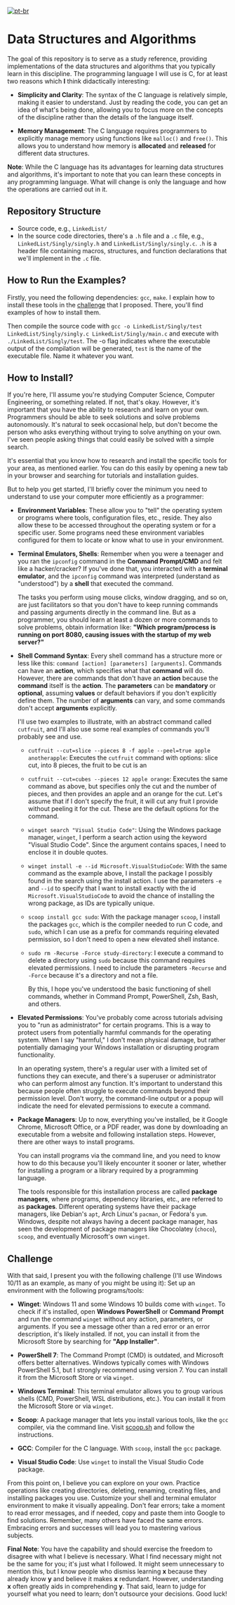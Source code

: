 [![pt-br](https://img.shields.io/badge/lang-pt--br-green.svg)](https://github.com/mathstylish/data-structures-and-algorithms/blob/main/README.pt-br.md)
# Data Structures and Algorithms

The goal of this repository is to serve as a study reference, providing implementations of the data structures and algorithms that you typically learn in this discipline. The programming language I will use is C, for at least two reasons which **I** think didactically interesting:

- **Simplicity and Clarity**: The syntax of the C language is relatively simple, making it easier to understand. Just by reading the code, you can get an idea of what's being done, allowing you to focus more on the concepts of the discipline rather than the details of the language itself.

- **Memory Management**: The C language requires programmers to explicitly manage memory using functions like `malloc()` and `free()`. This allows you to understand how memory is **allocated** and **released** for different data structures.

**Note**: While the C language has its advantages for learning data structures and algorithms, it's important to note that you can learn these concepts in any programming language. What will change is only the language and how the operations are carried out in it.

## Repository Structure
 - Source code, e.g., `LinkedList/`
 - In the source code directories, there's a `.h` file and a `.c` file, e.g., `LinkedList/Singly/singly.h` and `LinkedList/Singly/singly.c`. `.h` is a header file containing macros, structures, and function declarations that we'll implement in the `.c` file.

## How to Run the Examples?
Firstly, you need the following dependencies: `gcc`, `make`. I explain how to install these tools in the [challenge](#challenge) that I proposed. There, you'll find examples of how to install them.

Then compile the source code with `gcc -o LinkedList/Singly/test LinkedList/Singly/singly.c LinkedList/Singly/main.c` and execute with `./LinkedList/Singly/test`. The -o flag indicates where the executable output of the compilation will be generated, `test` is the name of the executable file. Name it whatever you want.

## How to Install?
If you're here, I'll assume you're studying Computer Science, Computer Engineering, or something related. If not, that's okay. However, it's important that you have the ability to research and learn on your own. Programmers should be able to seek solutions and solve problems autonomously. It's natural to seek occasional help, but don't become the person who asks everything without trying to solve anything on your own. I've seen people asking things that could easily be solved with a simple search.

It's essential that you know how to research and install the specific tools for your area, as mentioned earlier. You can do this easily by opening a new tab in your browser and searching for tutorials and installation guides.

But to help you get started, I'll briefly cover the minimum you need to understand to use your computer more efficiently as a programmer:

- **Environment Variables**: These allow you to "tell" the operating system or programs where tools, configuration files, etc., reside. They also allow these to be accessed throughout the operating system or for a specific user. Some programs need these environment variables configured for them to locate or know what to use in your environment.

- **Terminal Emulators, Shells**: Remember when you were a teenager and you ran the `ipconfig` command in the **Command Prompt/CMD** and felt like a hacker/cracker? If you've done that, you interacted with a **terminal emulator**, and the `ipconfig` command was interpreted (understand as "understood") by a **shell** that executed the command.

  The tasks you perform using mouse clicks, window dragging, and so on, are just facilitators so that you don't have to keep running commands and passing arguments directly in the command line. But as a programmer, you should learn at least a dozen or more commands to solve problems, obtain information like: **"Which program/process is running on port 8080, causing issues with the startup of my web server?"**

- **Shell Command Syntax**: Every shell command has a structure more or less like this: `command [action] [parameters] [arguments]`. Commands can have an **action**, which specifies what that **command** will do. However, there are commands that don't have an **action** because the **command** itself is the **action**. The **parameters** can be **mandatory** or **optional**, assuming **values** or default behaviors if you don't explicitly define them. The number of **arguments** can vary, and some commands don't accept **arguments** explicitly.

  I'll use two examples to illustrate, with an abstract command called `cutfruit`, and I'll also use some real examples of commands you'll probably see and use.

  - `cutfruit --cut=slice --pieces 8 -f apple --peel=true apple anotherapple`: Executes the `cutfruit` command with options: slice cut, into 8 pieces, the fruit to be cut is an

  - `cutfruit --cut=cubes --pieces 12 apple orange`: Executes the same command as above, but specifies only the cut and the number of pieces, and then provides an apple and an orange for the cut. Let's assume that if I don't specify the fruit, it will cut any fruit I provide without peeling it for the cut. These are the default options for the command.

  - `winget search "Visual Studio Code"`: Using the Windows package manager, `winget`, I perform a search action using the keyword "Visual Studio Code". Since the argument contains spaces, I need to enclose it in double quotes.

  - `winget install -e --id Microsoft.VisualStudioCode`: With the same command as the example above, I install the package I possibly found in the search using the install action. I use the parameters `-e` and `--id` to specify that I want to install exactly with the id `Microsoft.VisualStudioCode` to avoid the chance of installing the wrong package, as IDs are typically unique.

  - `scoop install gcc sudo`: With the package manager `scoop`, I install the packages `gcc`, which is the compiler needed to run C code, and `sudo`, which I can use as a prefix for commands requiring elevated permission, so I don't need to open a new elevated shell instance.

  - `sudo rm -Recurse -Force study-directory`: I execute a command to delete a directory using `sudo` because this command requires elevated permissions. I need to include the parameters `-Recurse` and `-Force` because it's a directory and not a file.

    By this, I hope you've understood the basic functioning of shell commands, whether in Command Prompt, PowerShell, Zsh, Bash, and others.

- **Elevated Permissions**: You've probably come across tutorials advising you to "run as administrator" for certain programs. This is a way to protect users from potentially harmful commands for the operating system. When I say "harmful," I don't mean physical damage, but rather potentially damaging your Windows installation or disrupting program functionality.

  In an operating system, there's a regular user with a limited set of functions they can execute, and there's a superuser or administrator who can perform almost any function. It's important to understand this because people often struggle to execute commands beyond their permission level. Don't worry, the command-line output or a popup will indicate the need for elevated permissions to execute a command.

- **Package Managers**: Up to now, everything you've installed, be it Google Chrome, Microsoft Office, or a PDF reader, was done by downloading an executable from a website and following installation steps. However, there are other ways to install programs.

  You can install programs via the command line, and you need to know how to do this because you'll likely encounter it sooner or later, whether for installing a program or a library required by a programming language.

  The tools responsible for this installation process are called **package managers**, where programs, dependency libraries, etc., are referred to as **packages**. Different operating systems have their package managers, like Debian's `apt`, Arch Linux's `pacman`, or Fedora's `yum`. Windows, despite not always having a decent package manager, has seen the development of package managers like Chocolatey (`choco`), `scoop`, and eventually Microsoft's own `winget`.

## Challenge
With that said, I present you with the following challenge (I'll use Windows 10/11 as an example, as many of you might be using it): Set up an environment with the following programs/tools:

- **Winget**: Windows 11 and some Windows 10 builds come with `winget`. To check if it's installed, open **Windows PowerShell** or **Command Prompt** and run the command `winget` without any action, parameters, or arguments. If you see a message other than a red error or an error description, it's likely installed. If not, you can install it from the Microsoft Store by searching for **"App Installer"**.

- **PowerShell 7**: The Command Prompt (CMD) is outdated, and Microsoft offers better alternatives. Windows typically comes with Windows PowerShell 5.1, but I strongly recommend using version 7. You can install it from the Microsoft Store or via `winget`.

- **Windows Terminal**: This terminal emulator allows you to group various shells (CMD, PowerShell, WSL distributions, etc.). You can install it from the Microsoft Store or via `winget`.

- **Scoop**: A package manager that lets you install various tools, like the `gcc` compiler, via the command line. Visit [scoop.sh](https://scoop.sh) and follow the instructions.

- **GCC**: Compiler for the C language. With `scoop`, install the `gcc` package.

- **Visual Studio Code**: Use `winget` to install the Visual Studio Code package.

From this point on, I believe you can explore on your own. Practice operations like creating directories, deleting, renaming, creating files, and installing packages you use. Customize your shell and terminal emulator environment to make it visually appealing. Don't fear errors; take a moment to read error messages, and if needed, copy and paste them into Google to find solutions. Remember, many others have faced the same errors. Embracing errors and successes will lead you to mastering various subjects.

**Final Note**: You have the capability and should exercise the freedom to disagree with what I believe is necessary. What I find necessary might not be the same for you; it's just what I followed. It might seem unnecessary to mention this, but I know people who dismiss learning **x** because they already know **y** and believe it makes **x** redundant. However, understanding **x** often greatly aids in comprehending **y**. That said, learn to judge for yourself what you need to learn; don't outsource your decisions. Good luck!